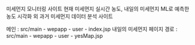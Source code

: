 미세먼지 모니터링 사이트 
현재 미세먼지 실시간 농도, 내일의 미세먼지 ML로 예측한 농도 시각화 외 과거 미세먼지 데이터 분석 사이트

메인 : src/main - wepapp - user - index.jsp
내일의 미세먼지 페이지 경로 : src/main - wepapp - user - yesMap.jsp
